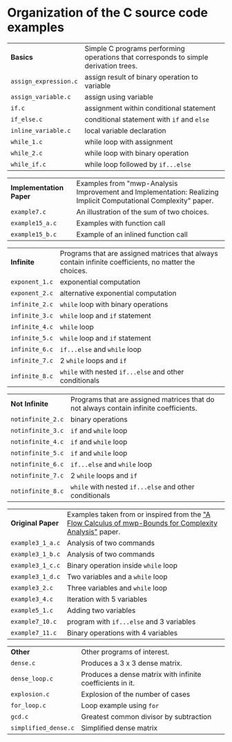 # Organization of the C source code examples

<!-- To reword, but that's the idea. -->

<!--start-->

|||
| --- | --- |
| **Basics** | Simple C programs performing operations that corresponds to simple derivation trees. |
| `assign_expression.c` | assign result of binary operation to variable
| `assign_variable.c` | assign using variable
| `if.c` | assignment within conditional statement
| `if_else.c` | conditional statement with `if` and `else`
| `inline_variable.c` | local variable declaration
| `while_1.c` | while loop with assignment
| `while_2.c` | while loop with binary operation
| `while_if.c` | while loop followed by `if...else`

|||
| --- | --- |
| **Implementation Paper** | Examples from "mwp-Analysis Improvement and Implementation: Realizing Implicit Computational Complexity" paper. | 
| `example7.c` | An illustration of the sum of two choices.
| `example15_a.c` | Examples with function call
| `example15_b.c` | Example of an inlined function call

|||
| --- | --- |
| **Infinite** | Programs that are assigned matrices that always contain infinite coefficients, no matter the choices. |
| `exponent_1.c` | exponential computation |
| `exponent_2.c` | alternative exponential computation |
| `infinite_2.c` | `while` loop with binary operations |
| `infinite_3.c` | `while` loop and `if` statement |
| `infinite_4.c` | `while` loop |
| `infinite_5.c` | `while` loop and `if` statement |
| `infinite_6.c` | `if...else` and `while` loop |
| `infinite_7.c` | 2 `while` loops and `if` |
| `infinite_8.c` | `while` with nested `if...else` and other conditionals |

|||
| --- | --- |
| **Not Infinite** |  Programs that are assigned matrices that do not always contain infinite coefficients. |
| `notinfinite_2.c` | binary operations |
| `notinfinite_3.c` | `if` and `while` loop | 
| `notinfinite_4.c` | `if` and `while` loop | 
| `notinfinite_5.c` | `if` and `while` loop | 
| `notinfinite_6.c` | `if...else` and `while` loop |
| `notinfinite_7.c` | 2 `while` loops and `if` |
| `notinfinite_8.c` | `while` with nested `if...else` and other conditionals |

|||
| --- | --- |
| **Original Paper** | Examples taken from or inspired from the ["A Flow Calculus of mwp-Bounds for Complexity Analysis"](https://doi.org/10.1145/1555746.1555752) paper. |
| `example3_1_a.c` | Analysis of two commands
| `example3_1_b.c` | Analysis of two commands
| `example3_1_c.c` | Binary operation inside `while` loop 
| `example3_1_d.c` | Two variables and a `while` loop
| `example3_2.c`  | Three variables and `while` loop
| `example3_4.c` |  Iteration with 5 variables
| `example5_1.c` | Adding two variables
| `example7_10.c` | program with `if...else` and 3 variables
| `example7_11.c` | Binary operations with 4 variables

|||
| --- | --- |
| **Other** | Other programs of interest. |
| `dense.c` | Produces a 3 x 3 dense matrix.
| `dense_loop.c` | Produces a dense matrix with infinite coefficients in it.
| `explosion.c` | Explosion of the number of cases
| `for_loop.c` | Loop example using `for`
| `gcd.c` | Greatest common divisor by subtraction
| `simplified_dense.c` | Simplified dense matrix |
<!--end-->